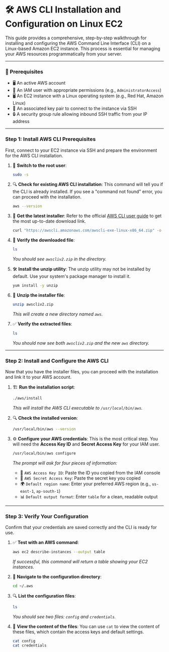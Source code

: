 # 🛠️ AWS CLI Installation and Configuration on Linux EC2

This guide provides a comprehensive, step-by-step walkthrough for installing and configuring the AWS Command Line Interface (CLI) on a Linux-based Amazon EC2 instance. This process is essential for managing your AWS resources programmatically from your server.

---

### 📌 Prerequisites

* 🖥️ An active AWS account
* 👤 An IAM user with appropriate permissions (e.g., `AdministratorAccess`)
* 🖥️ An EC2 instance with a Linux operating system (e.g., Red Hat, Amazon Linux)
* 🔑 An associated key pair to connect to the instance via SSH
* 🔒 A security group rule allowing inbound SSH traffic from your IP address

---

### Step 1: Install AWS CLI Prerequisites

First, connect to your EC2 instance via SSH and prepare the environment for the AWS CLI installation.

1. 👤 **Switch to the root user**:
    ```bash
    sudo -s
    ```

2. 🔍 **Check for existing AWS CLI installation**: This command will tell you if the CLI is already installed. If you see a "command not found" error, you can proceed with the installation.
    ```bash
    aws --version
    ```

3. 💾 **Get the latest installer**: Refer to the official [AWS CLI user guide](https://docs.aws.amazon.com/cli/latest/userguide/getting-started-install.html) to get the most up-to-date download link.
    ```bash
    curl "https://awscli.amazonaws.com/awscli-exe-linux-x86_64.zip" -o "awscliv2.zip"
    ```

4. 📁 **Verify the downloaded file**:
    ```bash
    ls
    ```
    *You should see `awscliv2.zip` in the directory.*

5. 🛠️ **Install the unzip utility**: The unzip utility may not be installed by default. Use your system's package manager to install it.
    ```bash
    yum install -y unzip
    ```

6. 📂 **Unzip the installer file**:
    ```bash
    unzip awscliv2.zip
    ```
    *This will create a new directory named `aws`.*

7. ✅ **Verify the extracted files**:
    ```bash
    ls
    ```
    *You should now see both `awscliv2.zip` and the new `aws` directory.*

---

### Step 2: Install and Configure the AWS CLI

Now that you have the installer files, you can proceed with the installation and link it to your AWS account.

1. 🏗️ **Run the installation script**:
    ```bash
    ./aws/install
    ```
    *This will install the AWS CLI executable to `/usr/local/bin/aws`.*

2. 🔍 **Check the installed version**:
    ```bash
    /usr/local/bin/aws --version
    ```

3. ⚙️ **Configure your AWS credentials**: This is the most critical step. You will need the **Access Key ID** and **Secret Access Key** for your IAM user.
    ```bash
    /usr/local/bin/aws configure
    ```
    *The prompt will ask for four pieces of information:*
    - 🔑 `AWS Access Key ID`: Paste the ID you copied from the IAM console
    - 🔐 `AWS Secret Access Key`: Paste the secret key you copied
    - 🌍 `Default region name`: Enter your preferred AWS region (e.g., `us-east-1`, `ap-south-1`)
    - 📊 `Default output format`: Enter `table` for a clean, readable output

---

### Step 3: Verify Your Configuration

Confirm that your credentials are saved correctly and the CLI is ready for use.

1. ✅ **Test with an AWS command**:
    ```bash
    aws ec2 describe-instances --output table
    ```
    *If successful, this command will return a table showing your EC2 instances.*

2. 📁 **Navigate to the configuration directory**:
    ```bash
    cd ~/.aws
    ```

3. 🔍 **List the configuration files**:
    ```bash
    ls
    ```
    *You should see two files: `config` and `credentials`.*

4. 📄 **View the content of the files**: You can use `cat` to view the content of these files, which contain the access keys and default settings.
    ```bash
    cat config
    cat credentials
    ```
